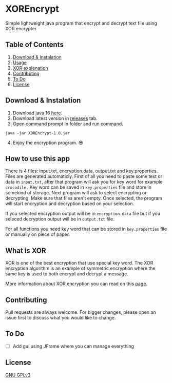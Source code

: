 # XOREncrypt
Simple lightweight java program that encrypt and decrypt text file using XOR encrypter

## Table of Contents

1. [Download & Instalation](#download--instalation)
2. [Usage](#how-to-use-this-app)
3. [XOR explenation](#what-is-xor)
4. [Contributing](#contributing)
5. [To Do](#to-do)
6. [License](#license)


## Download & Instalation
1. Download java 16 [here](https://adoptium.net/temurin/releases/?version=16).
2. Download latest version in [releases](https://github.com/BoyBACKS/XOREncrypt/releases) tab.
3. Open command prompt in folder and run command.
```bach
java -jar XOREncrypt-1.0.jar
```
4. Enjoy the encryption program. 😎

## How to use this app
There is 4 files: input.txt, encryption.data, output.txt and key.properties. Files are generated automaticly.
First of all you need to paste some text or data in `input.txt`, after that program will ask you for key word for example `crocodile.` Key word can be saved in `key.properties` file and store in somekind of storage. 
Next program will ask to select encrypting or decrypting. Make sure that files aren't empty. Once selected, the program will start encryption and decryption based on your selection.

If you selected encryption output will be in `encryption.data` file but if you seleced decryption output will be in `output.txt` file.

For all functions you need key word that can be stored in `key.properties` file or manually on piece of paper.

## What is XOR
XOR is one of the best encryption that use special key word. The XOR encryption algorithm is an example of symmetric encryption where the same key is used to both encrypt and decrypt a message.

More information about XOR encryption you can read on this [page](https://www.101computing.net/xor-encryption-algorithm/).

## Contributing
Pull requests are always welcome. For bigger changes, please open an issue first to discuss what you would like to change.

## To Do
- [ ] Add gui using JFrame where you can manage everything

## License
[GNU GPLv3](https://choosealicense.com/licenses/gpl-3.0/)
